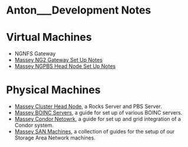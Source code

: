 # Anton___Development Notes

# Virtual Machines 

- NGNFS Gateway
- [Massey NG2 Gateway Set Up Notes](https://reannz.atlassian.net/wiki/pages/createpage.action?spaceKey=BeSTGRID&title=Massey%20NG2%20Gateway%20Set%20Up%20Notes&linkCreation=true&fromPageId=3816950736)
- [Massey NGPBS Head Node Set Up Notes](/wiki/spaces/BeSTGRID/pages/3816950563)

# Physical Machines 

- [Massey Cluster Head Node](/wiki/spaces/BeSTGRID/pages/3816950800), a Rocks Server and PBS Server.
- [Massey BOINC Servers](/wiki/spaces/BeSTGRID/pages/3816950996), a guide for set up of various BOINC servers.
- [Massey Condor Netowrk](https://reannz.atlassian.net/wiki/pages/createpage.action?spaceKey=BeSTGRID&title=Massey%20Condor%20Netowrk&linkCreation=true&fromPageId=3816950736), a guide for set up and grid integration of a Condor system.
- [Massey SAN Machines](https://reannz.atlassian.net/wiki/pages/createpage.action?spaceKey=BeSTGRID&title=Massey%20SAN%20Machines&linkCreation=true&fromPageId=3816950736), a collection of guides for the setup of our Storage Area Network machines.
